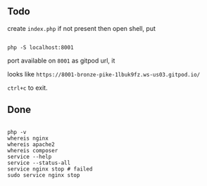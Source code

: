 
## Todo

create ```index.php``` if not present then open shell, put
 
```shell

php -S localhost:8001

```

port available on ```8001``` as gitpod url, it

looks like ```https://8001-bronze-pike-1lbuk9fz.ws-us03.gitpod.io/```

```ctrl+c``` to exit.

## Done

```shell

php -v
whereis nginx
whereis apache2
whereis composer
service --help
service --status-all
service nginx stop # failed
sudo service nginx stop

```
